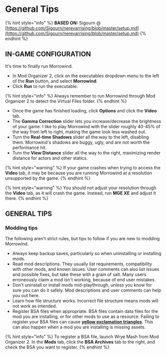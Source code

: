 # General Tips

{% hint style="info" %}
**BASED ON:** Sigourn @ [https://github.com/Sigourn/nerevarrising/blob/master/setup.md](https://github.com/Sigourn/nerevarrising/blob/master/setup.md)
{% endhint %}

## IN-GAME CONFIGURATION

It's time to finally run Morrowind.

* In Mod Organizer 2, click on the executables dropdown menu to the left of the **Run** button, and select **Morrowind**.
* Click **Run** to run the executable.

{% hint style="info" %}
Always remember to run Morrowind through Mod Organizer 2 to detect the Virtual Files folder.
{% endhint %}

* Once the game has finished loading, click **Options** and click the **Video** tab.
* The **Gamma Correction** slider lets you increase/decrease the brightness of your game. I like to play Morrowind with the slider roughly 40-45% of the way from left to right, making the game look less washed out.
* Turn the **Real-time Shadows** slider all the way to the left, disabling them. Morrowind's shadows are buggy, ugly, and are not worth the performance hit.
* Turn the **View Distance** slider all the way to the right, maximizing render distance for actors and other statics.

{% hint style="warning" %}
If your game crashes when trying to access the **Video** tab, it may be because you are running Morrowind at a resolution unsupported by the game.
{% endhint %}

{% hint style="warning" %}
You should not adjust your resolution through the **Video** tab, as it will crash the game. Instead, run **MGE XE** and adjust it there.
{% endhint %}

## GENERAL TIPS

### Modding tips

The following aren't strict rules, but tips to follow if you are new to modding Morrowind.

* Always keep backup saves, particularly so when uninstalling or installing mods.
* Read mod descriptions. They usually list requirements, compatibility with other mods, and known issues. User comments can also list issues and possible fixes, but take these with a grain of salt. Many users erroneously claim a mod isn't working, because of end user mistakes.
* Don't uninstall or install mods mid-playthrough, unless you know for sure you can do it safely. Mod descriptions and user comments can help you out here.
* Learn how file structure works. Incorrect file structure means mods will not work as intended.
* Register BSA files when appropriate. BSA files contain data files for the mod you are installing, or for other mods to use as a resource. Failing to register your BSA files can cause [**yellow exclamation triangles**](https://external-preview.redd.it/dl-I4l\_Pzm5autet-87p1hnU1btUavtiu1mtwGzWBko.png?width=960\&crop=smart\&auto=webp\&s=3d180a6476cad80c332c12be08252511a0044c5c). This can also happen when a mod you are installing is missing assets.

{% hint style="info" %}
To register a BSA file, launch Wrye Mash from Mod Organizer 2. In the **Mods** tab, click the **BSA Archives** tab to the right, and check the BSA you want to register.
{% endhint %}

